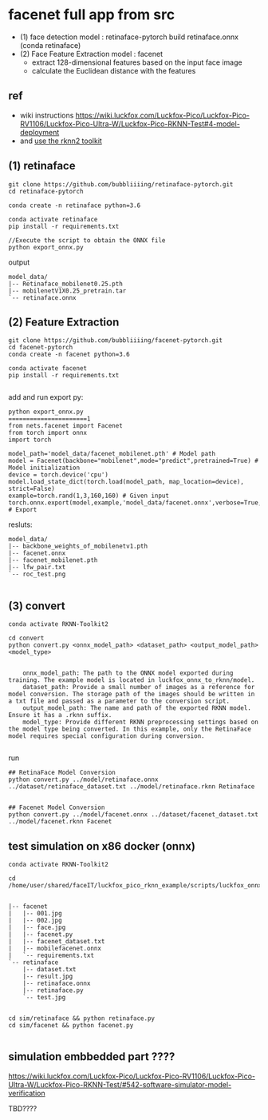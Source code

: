 # facenet full app from src

* (1) face detection model : retinaface-pytorch build retinaface.onnx
(conda retinaface)
* (2) Face Feature Extraction model : facenet
    * extract 128-dimensional features based on the input face image
    * calculate the Euclidean distance with the features 



## ref
* wiki instructions https://wiki.luckfox.com/Luckfox-Pico/Luckfox-Pico-RV1106/Luckfox-Pico-Ultra-W/Luckfox-Pico-RKNN-Test#4-model-deployment
* and [use the rknn2 toolkit](./rknn2.md)

 
## (1) retinaface

```
git clone https://github.com/bubbliiiing/retinaface-pytorch.git
cd retinaface-pytorch

conda create -n retinaface python=3.6

conda activate retinaface
pip install -r requirements.txt

```

```
//Execute the script to obtain the ONNX file
python export_onnx.py

```


output

```
model_data/
|-- Retinaface_mobilenet0.25.pth
|-- mobilenetV1X0.25_pretrain.tar
`-- retinaface.onnx

```

## (2) Feature Extraction

```
git clone https://github.com/bubbliiiing/facenet-pytorch.git
cd facenet-pytorch
conda create -n facenet python=3.6

conda activate facenet
pip install -r requirements.txt


```

add and run export py:

```
python export_onnx.py 
======================1
from nets.facenet import Facenet
from torch import onnx
import torch 

model_path='model_data/facenet_mobilenet.pth' # Model path 
model = Facenet(backbone="mobilenet",mode="predict",pretrained=True) # Model initialization
device = torch.device('cpu')
model.load_state_dict(torch.load(model_path, map_location=device), strict=False)
example=torch.rand(1,3,160,160) # Given input
torch.onnx.export(model,example,'model_data/facenet.onnx',verbose=True,opset_version=9) # Export
```

resluts:

```
model_data/
|-- backbone_weights_of_mobilenetv1.pth
|-- facenet.onnx
|-- facenet_mobilenet.pth
|-- lfw_pair.txt
`-- roc_test.png


```


## (3) convert

```
conda activate RKNN-Toolkit2

cd convert
python convert.py <onnx_model_path> <dataset_path> <output_model_path> <model_type>


    onnx_model_path: The path to the ONNX model exported during training. The example model is located in luckfox_onnx_to_rknn/model.
    dataset_path: Provide a small number of images as a reference for model conversion. The storage path of the images should be written in a txt file and passed as a parameter to the conversion script.
    output_model_path: The name and path of the exported RKNN model. Ensure it has a .rknn suffix.
    model_type: Provide different RKNN preprocessing settings based on the model type being converted. In this example, only the RetinaFace model requires special configuration during conversion.


```


run 

```
## RetinaFace Model Conversion
python convert.py ../model/retinaface.onnx ../dataset/retinaface_dataset.txt ../model/retinaface.rknn Retinaface


## Facenet Model Conversion
python convert.py ../model/facenet.onnx ../dataset/facenet_dataset.txt ../model/facenet.rknn Facenet
```



## test simulation on x86 docker (onnx)

```
conda activate RKNN-Toolkit2

cd /home/user/shared/faceIT/luckfox_pico_rknn_example/scripts/luckfox_onnx_to_rknn/sim


|-- facenet
|   |-- 001.jpg
|   |-- 002.jpg
|   |-- face.jpg
|   |-- facenet.py
|   |-- facenet_dataset.txt
|   |-- mobilefacenet.onnx
|   `-- requirements.txt
`-- retinaface
    |-- dataset.txt
    |-- result.jpg
    |-- retinaface.onnx
    |-- retinaface.py
    `-- test.jpg


cd sim/retinaface && python retinaface.py
cd sim/facenet && python facenet.py


```


## simulation embbedded part ????


https://wiki.luckfox.com/Luckfox-Pico/Luckfox-Pico-RV1106/Luckfox-Pico-Ultra-W/Luckfox-Pico-RKNN-Test/#542-software-simulator-model-verification  


TBD????